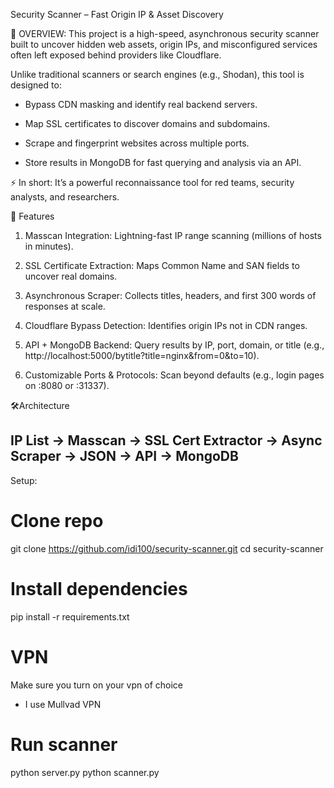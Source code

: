 Security Scanner – Fast Origin IP & Asset Discovery

📌 OVERVIEW: 
This project is a high-speed, asynchronous security scanner built to uncover hidden web assets, origin IPs, and misconfigured services often left exposed behind providers like Cloudflare.

Unlike traditional scanners or search engines (e.g., Shodan), this tool is designed to:

- Bypass CDN masking and identify real backend servers.

- Map SSL certificates to discover domains and subdomains.

- Scrape and fingerprint websites across multiple ports.

- Store results in MongoDB for fast querying and analysis via an API.

⚡ In short: It’s a powerful reconnaissance tool for red teams, security analysts, and researchers.


🚀 Features

1. Masscan Integration: Lightning-fast IP range scanning (millions of hosts in minutes).

2. SSL Certificate Extraction: Maps Common Name and SAN fields to uncover real domains.

3. Asynchronous Scraper: Collects titles, headers, and first 300 words of responses at scale.

4. Cloudflare Bypass Detection: Identifies origin IPs not in CDN ranges.

5. API + MongoDB Backend: Query results by IP, port, domain, or title (e.g., http://localhost:5000/bytitle?title=nginx&from=0&to=10).

6. Customizable Ports & Protocols: Scan beyond defaults (e.g., login pages on :8080 or :31337).

🛠️Architecture

IP List → Masscan → SSL Cert Extractor → Async Scraper → JSON → API → MongoDB
--------------------------------------------------------------------------------------------------------------

Setup:
# Clone repo
git clone https://github.com/idi100/security-scanner.git
cd security-scanner

# Install dependencies
pip install -r requirements.txt

# VPN
Make sure you turn on your vpn of choice
- I use Mullvad VPN
  
# Run scanner
python server.py
python scanner.py

